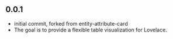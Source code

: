 ## 0.0.1
- initial commit, forked from entity-attribute-card
- The goal is to provide a flexible table visualization
  for Lovelace.

